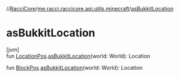//[RacciCore](../../index.md)/[me.racci.raccicore.api.utils.minecraft](index.md)/[asBukkitLocation](as-bukkit-location.md)

# asBukkitLocation

[jvm]\
fun [LocationPos](-location-pos/index.md).[asBukkitLocation](as-bukkit-location.md)(world: World): Location

fun [BlockPos](-block-pos/index.md).[asBukkitLocation](as-bukkit-location.md)(world: World): Location
